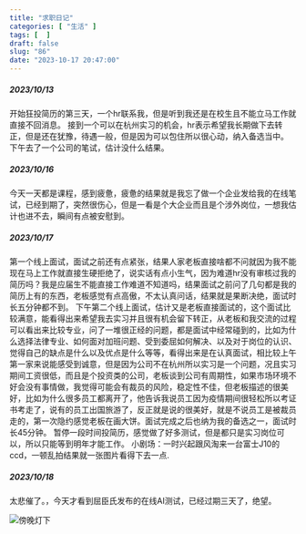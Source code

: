 ```yaml
---
title: "求职日记"
categories: [ "生活" ]
tags: [  ]
draft: false
slug: "86"
date: "2023-10-17 20:47:00"
---
```


##### 2023/10/13
开始狂投简历的第三天，一个hr联系我，但是听到我还是在校生且不能立马工作就直接不回消息。
接到一个可以在杭州实习的机会，hr表示希望我长期做下去转正，但是还在犹豫，待遇一般，但是因为可以包住所以很心动，纳入备选当中。
下午去了一个公司的笔试，估计没什么结果。
##### 2023/10/16
今天一天都是课程，感到疲惫，疲惫的结果就是我忘了做一个企业发给我的在线笔试，已经到期了，突然很伤心，但是一看是个大企业而且是个涉外岗位，一想我估计也进不去，瞬间有点被安慰到。
##### 2023/10/17
第一个线上面试，面试之前还有点紧张，结果人家老板直接啥都不问就因为我不能现在马上工作就直接生硬拒绝了，说实话有点小生气，因为难道hr没有审核过我的简历吗？我是应届生不能直接工作难道不知道吗，结果面试之前问了几句都是我的简历上有的东西，老板感觉有点高傲，不太认真问话，结果就是果断决绝，面试时长五分钟都不到。
下午第二个线上面试，估计又是老板直接面试的，这个面试比较满意，能看得出来希望我去实习并且很有机会留下转正，从老板和我交流的过程可以看出来比较专业，问了一堆很正经的问题，都是面试中经常碰到的，比如为什么选择法律专业、如何面对加班问题、受到委屈如何解决、以及对于岗位的认识、觉得自己的缺点是什么以及优点是什么等等，看得出来是在认真面试，相比较上午第一家来说能感受到诚意，但是因为公司不在杭州所以实习是一个问题，况且实习期间工资很低，而且是个投资类的公司，老板谈到公司有周期性，如果市场环境不好会没有事情做，我觉得可能会有裁员的风险，稳定性不佳，但老板描述的很美好，比如为什么很多员工都离开了，他告诉我说员工因为疫情期间很轻松所以考证书考走了，说有的员工出国旅游了，反正就是说的很美好，就是不说员工是被裁员走的，第一次隐约感觉老板在画大饼。面试完成之后也纳为我的备选之一，面试时长45分钟。
暂停一段时间投简历，感觉做了好多测试，但是都只是实习岗位可以，所以只能等到明年才能工作。
小剧场：一时兴起跟风淘来一台富士J10的ccd，一顿乱拍结果就一张图片看得下去一点.
##### 2023/10/18
太悲催了。，今天才看到屈臣氏发布的在线AI测试，已经过期三天了，绝望。

![傍晚灯下][1]



  [1]: https://blog.wangyunzi.com/2023/10/17/1BrrXi.JPG